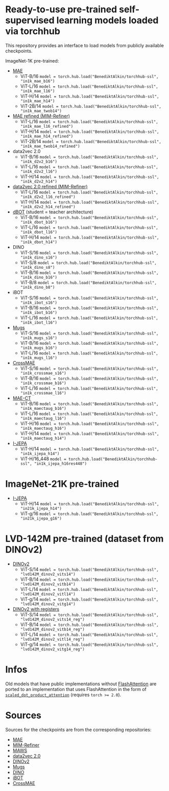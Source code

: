 # Ready-to-use pre-trained self-supervised learning models loaded via torchhub

This repository provides an interface to load models from publicly available checkpoints.


ImageNet-1K pre-trained:

- [MAE](https://github.com/facebookresearch/mae#fine-tuning-with-pre-trained-checkpoints)
    - ViT-B/16 `model = torch.hub.load("BenediktAlkin/torchhub-ssl", "in1k_mae_b16")`
    - ViT-L/16 `model = torch.hub.load("BenediktAlkin/torchhub-ssl", "in1k_mae_l16")`
    - ViT-H/14 `model = torch.hub.load("BenediktAlkin/torchhub-ssl", "in1k_mae_h14")`
    - ViT-2B/14 `model = torch.hub.load("BenediktAlkin/torchhub-ssl", "in1k_mae_twob14")`
- [MAE refined (MIM-Refiner)](https://github.com/ml-jku/MIM-Refiner#pre-trained-models)
    - ViT-L/16 `model = torch.hub.load("BenediktAlkin/torchhub-ssl", "in1k_mae_l16_refined")`
    - ViT-H/14 `model = torch.hub.load("BenediktAlkin/torchhub-ssl", "in1k_mae_h14_refined")`
    - ViT-2B/14 `model = torch.hub.load("BenediktAlkin/torchhub-ssl", "in1k_mae_twob14_refined")`
- data2vec 2.0
    - ViT-B/16 `model = torch.hub.load("BenediktAlkin/torchhub-ssl", "in1k_d2v2_b16")`
    - ViT-L/16 `model = torch.hub.load("BenediktAlkin/torchhub-ssl", "in1k_d2v2_l16")`
    - ViT-H/14 `model = torch.hub.load("BenediktAlkin/torchhub-ssl", "in1k_d2v2_h14")`
- [data2vec 2.0 refined (MIM-Refiner)](https://github.com/ml-jku/MIM-Refiner#pre-trained-models)
    - ViT-L/16 `model = torch.hub.load("BenediktAlkin/torchhub-ssl", "in1k_d2v2_l16_refined")`
    - ViT-H/14 `model = torch.hub.load("BenediktAlkin/torchhub-ssl", "in1k_d2v2_h14_refined")`
- [dBOT](https://github.com/liuxingbin/dbot?tab=readme-ov-file#pre-trained-and-fine-tuned-models) (student = teacher architecture)
    - ViT-B/16 `model = torch.hub.load("BenediktAlkin/torchhub-ssl", "in1k_dbot_b16")`
    - ViT-L/16 `model = torch.hub.load("BenediktAlkin/torchhub-ssl", "in1k_dbot_l16")`
    - ViT-H/14 `model = torch.hub.load("BenediktAlkin/torchhub-ssl", "in1k_dbot_h14")`
- DINO
    - ViT-S/16 `model = torch.hub.load("BenediktAlkin/torchhub-ssl", "in1k_dino_s16")`
    - ViT-S/8 `model = torch.hub.load("BenediktAlkin/torchhub-ssl", "in1k_dino_s8")`
    - ViT-B/16 `model = torch.hub.load("BenediktAlkin/torchhub-ssl", "in1k_dino_b16")`
    - ViT-B/8 `model = torch.hub.load("BenediktAlkin/torchhub-ssl", "in1k_dino_b8")`
- iBOT
    - ViT-S/16 `model = torch.hub.load("BenediktAlkin/torchhub-ssl", "in1k_ibot_s16")`
    - ViT-B/16 `model = torch.hub.load("BenediktAlkin/torchhub-ssl", "in1k_ibot_b16")`
    - ViT-L/16 `model = torch.hub.load("BenediktAlkin/torchhub-ssl", "in1k_ibot_l16")`
- [Mugs](https://github.com/sail-sg/mugs#pretrained-models-on-imagenet-1k)
    - ViT-S/16 `model = torch.hub.load("BenediktAlkin/torchhub-ssl", "in1k_mugs_s16")`
    - ViT-B/16 `model = torch.hub.load("BenediktAlkin/torchhub-ssl", "in1k_mugs_b16")`
    - ViT-L/16 `model = torch.hub.load("BenediktAlkin/torchhub-ssl", "in1k_mugs_l16")`
- [CrossMAE](https://github.com/TonyLianLong/CrossMAE?tab=readme-ov-file#models)
    - ViT-S/16 `model = torch.hub.load("BenediktAlkin/torchhub-ssl", "in1k_crossmae_s16")`
    - ViT-B/16 `model = torch.hub.load("BenediktAlkin/torchhub-ssl", "in1k_crossmae_b16")`
    - ViT-L/16 `model = torch.hub.load("BenediktAlkin/torchhub-ssl", "in1k_crossmae_l16")`
- [MAE-CT](https://github.com/ml-jku/MAE-CT?tab=readme-ov-file#mae-ctaug)
    - ViT-B/16 `model = torch.hub.load("BenediktAlkin/torchhub-ssl", "in1k_maectaug_b16")`
    - ViT-L/16 `model = torch.hub.load("BenediktAlkin/torchhub-ssl", "in1k_maectaug_l16")`
    - ViT-H/16 `model = torch.hub.load("BenediktAlkin/torchhub-ssl", "in1k_maectaug_h16")`
    - ViT-H/14 `model = torch.hub.load("BenediktAlkin/torchhub-ssl", "in1k_maectaug_h14")`
- [I-JEPA](https://github.com/facebookresearch/ijepa?tab=readme-ov-file#pretrained-models)
    - ViT-H/14 `model = torch.hub.load("BenediktAlkin/torchhub-ssl", "in1k_ijepa_h14")`
    - ViT-H/16_448 `model = torch.hub.load("BenediktAlkin/torchhub-ssl", "in1k_ijepa_h16res448")`

# ImageNet-21K pre-trained

- [I-JEPA](https://github.com/facebookresearch/ijepa?tab=readme-ov-file#pretrained-models)
    - ViT-H/14 `model = torch.hub.load("BenediktAlkin/torchhub-ssl", "in21k_ijepa_h14")`
    - ViT-g/16 `model = torch.hub.load("BenediktAlkin/torchhub-ssl", "in21k_ijepa_g16")`

# LVD-142M pre-trained (dataset from DINOv2)

- [DINOv2](https://github.com/facebookresearch/dinov2)
    - ViT-S/14 `model = torch.hub.load("BenediktAlkin/torchhub-ssl", "lvd142M_dinov2_vits14")`
    - ViT-B/14 `model = torch.hub.load("BenediktAlkin/torchhub-ssl", "lvd142M_dinov2_vitb14")`
    - ViT-L/14 `model = torch.hub.load("BenediktAlkin/torchhub-ssl", "lvd142M_dinov2_vitl14")`
    - ViT-g/14 `model = torch.hub.load("BenediktAlkin/torchhub-ssl", "lvd142M_dinov2_vitg14")`
- [DINOv2 with registers](https://github.com/facebookresearch/dinov2)
    - ViT-S/14 `model = torch.hub.load("BenediktAlkin/torchhub-ssl", "lvd142M_dinov2_vits14_reg")`
    - ViT-B/14 `model = torch.hub.load("BenediktAlkin/torchhub-ssl", "lvd142M_dinov2_vitb14_reg")`
    - ViT-L/14 `model = torch.hub.load("BenediktAlkin/torchhub-ssl", "lvd142M_dinov2_vitl14_reg")`
    - ViT-g/14 `model = torch.hub.load("BenediktAlkin/torchhub-ssl", "lvd142M_dinov2_vitg14_reg")`


# Infos

Old models that have public implementations without [FlashAttention](https://arxiv.org/abs/2205.14135)
are ported to an implementation that uses FlashAttention in the form of
[`scaled_dot_product_attention`](https://pytorch.org/docs/stable/generated/torch.nn.functional.scaled_dot_product_attention.html) 
(requires `torch >= 2.0`).


# Sources

Sources for the checkpoints are from the corresponding repositories:

- [MAE](https://github.com/facebookresearch/mae#fine-tuning-with-pre-trained-checkpoints)
- [MIM-Refiner](https://github.com/ml-jku/MIM-Refiner#pre-trained-models)
- [MAWS](https://github.com/facebookresearch/maws)
- [data2vec 2.0](https://github.com/facebookresearch/fairseq/tree/main/examples/data2vec)
- [DINOv2](https://github.com/facebookresearch/dinov2)
- [Mugs](https://github.com/sail-sg/mugs#pretrained-models-on-imagenet-1k)
- [DINO](https://github.com/facebookresearch/dino#pretrained-models)
- [iBOT](https://github.com/bytedance/ibot#pre-trained-models)
- [CrossMAE](https://github.com/TonyLianLong/CrossMAE?tab=readme-ov-file#models)